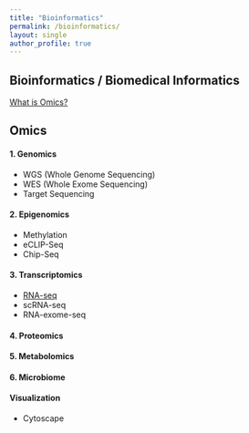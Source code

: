 ```yaml
---
title: "Bioinformatics"
permalink: /bioinformatics/
layout: single
author_profile: true
---
```


  
## Bioinformatics / Biomedical Informatics
[What is Omics?](https://sunahy1011.github.io/bioinformatics/omics/Omics/)  

## Omics
#### 1. Genomics
* WGS (Whole Genome Sequencing)
* WES (Whole Exome Sequencing) 
* Target Sequencing

#### 2. Epigenomics
* Methylation
* eCLIP-Seq
* Chip-Seq

#### 3. Transcriptomics
* [RNA-seq](https://sunahy1011.github.io//bioinformatics/sequencing/RNA_seq/)
* scRNA-seq 
* RNA-exome-seq

#### 4. Proteomics

#### 5. Metabolomics

#### 6. Microbiome

#### Visualization
* Cytoscape


